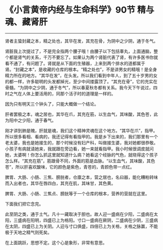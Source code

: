 # 《小言黄帝内经与生命科学》90节 精与魂、藏肾肝

------

肾者主蛰封藏之本，精之处也，其华在发，其充在骨，为阴中之少阴，通于冬气。

肾脏我上次提过了，不是完全指两个腰子哦！由腰子以下包括睾丸，上面通脑，整个都是肾气的关系，千万不要忘了。如果认为两个肾脏代表了肾，有许多医书你就看不通了，有问题了。肾就是从下面的生殖器，上来到两个排水的道都属于肾。“封藏之本”，是收藏的仓库的根本。“精之处也”，不是讲男女的精哦！是全身精力所在的地方。“其华在发”，在头发。所以我们看到中年人，到了五十岁男的女的都一样，许多聪明的头发都掉光，至少中间搂露顶了。“其充在骨”，它的充实在骨髓。“为阴中之少阴，通于冬气”，所以春夏秋冬都有关系。我今天下午说过，四时之气在人体上要活用的，同那个活子时的道理是一样的。

因为只有明天三个钟头了，只能大概做一个结论。

肝者罢极之本，魂之居也，其华在爪，其充在筋，以生血气，其味酸，其色苍，此为阳中之少阳，通于春气。

刚才讲到肺是魄，肝就是魂，我们这个精神灵魂在这个地方。“其华在爪”，指甲。所以很多看相、看病的，我还记得有看指甲的。我是乡下出来的，我们那里有一个老太婆，我也是她接生的，那个时候没有妇产科，叫做接生婆，我对她都很恭敬。小孩子有病就请她来，我就跟在旁边看，她一来就看指甲。我小时候很调皮就问她，太婆啊！你怎么抓这里就知道什么病？她看这个经脉的气色，就晓得这个孩子怎么样。“其充在筋”，筋跟骨不同，外面的筋是血脉。“以生血气，其味酸，其色苍”，所以肝喜欢酸味，它的颜色是紫色，青苍的，青颜色带一点红。

脾胃、大肠、小肠、三焦、膀胱者，仓廪之本，营之居也，名曰器，能化糟粕转味而入出者也，其华在唇四白，其充在肌，其味甘，其色黄。

脾胃、大肠、小肠、三焦点、膀胱等于一个仓库的根本，营养的营就在这里。

下面我们把它念完。

此至阴之类，通于土气。凡十一藏取决于胆也。故人迎一盛病在少阳，二盛病在太阳，三盛病在阳明，四盛已上为格阳。寸口一盛病在厥阴，二盛病在少阴，三盛病在太阴，四盛已上为关阴。人迎与寸口俱盛，四倍已上为关格，关格之脉赢，不能极于天地之精气则死矣。

在上面跳跃，思想不定。这个心是象形，非常有意思。